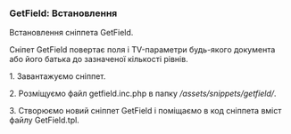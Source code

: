
<meta http-equiv="Content-Type" content="text/html; charset=utf-8">
<h3>GetField: Встановлення </h3> 
Встановлення сніппета GetField.	
<br>
<p>Сніпет GetField повертає поля і TV-параметри будь-якого документа або його батька до зазначеної кількості рівнів.</p>
<p>1. Завантажуємо сніппет.</p>
<p>2. Розміщуємо файл <span class="text-bold">getfield.inc.php</span> в папку <span class="text-bold"><em>/assets/snippets/getfield/</em></span>.</p>
<p>3. Створюємо новий сніппет <span class="text-bold">GetField</span> і поміщаємо в код сніппета вміст файлу <span class="text-bold">GetField.tpl</span>.</p>